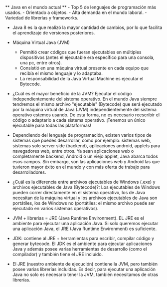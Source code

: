 ** Java en el mundo actual **
    - Top 5 de lenguajes de programación más usados.
    - Orientado a objetos.
    - Alta demanda en el mundo laboral.
    - Variedad de librerías y frameworks.

- Java 8 es la que realizó la mayor cantidad de cambios, por lo que facilita el aprendizaje de versiones posteriores.
- Máquina Virtual Java (JVM)
    - Permitió crear códigos que fueran ejecutables en múltiples dispositivos (antes el ejecutable era específico para una consola, una pc, entre otros).
    - Consistió en una máquina virtual presente en cada equipo que recibía el mismo lenguaje y lo adaptaba.
    - La responsabilidad de la Java Virtual Machine es ejecutar el Bytecode.

- ¿Cuál es el mayor beneficio de la JVM?
    Ejecutar el código independientemente del sistema operativo. En el mundo Java siempre tendremos el mismo archivo "ejecutable" (Bytecode) que será ejecutado por la máquina virtual de Java (JVM) independientemente del sistema operativo estemos usando. De esta forma, no es necesario reescribir el código o adaptarlo a cada sistema operativo. ¡Tenemos un único ejecutable para todas las plataformas!

- Dependiendo del lenguaje de programación, existen varios tipos de sistemas que puedes desarrollar, como por ejemplo: sistemas web, sistemas solo server side (backend), aplicaciones android, applets para navegadores web, entre otros. Ya sean aplicaciones web o completamente backend, Android o un viejo applet, Java abarca todos esos campos. Sin embargo, son las aplicaciones web y Android las que tuvieron mayor éxito en el mundo y con más oferta de trabajo para desarrolladores.

- ¿Cuál es la diferencia entre archivos ejecutables de Windows (.exe) y archivos ejecutables de Java (Bytecode)?:
    Los ejecutables de Windows pueden correr directamente en el sistema operativo, los de Java necesitan de la máquina virtual y los archivos ejecutables de Java son portátiles, los de Windows no (portátiles: el mismo archivo puede ser ejecutado en varios sistemas operativos).

- JVM + librerias = JRE (Java Runtime Environment). EL JRE es el ambiente para ejecutar una aplicación Java. Si solo queremos ejecutar una aplicación Java, el JRE (Java Runtime Environment) es suficiente. 

- JDK: contiene al JRE + herramientas para escribir, compilar código y generar bytecode. El JDK es el ambiente para ejecutar aplicaciones Java y además posee varias herramientas de desarrollo (como el compilador) y también tiene el JRE incluído. 

- El JRE (nuestro ambiente de ejecución) contiene la JVM, pero también posee varias librerías incluidas. Es decir, para ejecutar una aplicación Java no solo es necesario tener la JVM, también necesitamos de otras librerías.
